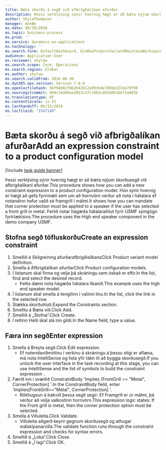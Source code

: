 ```yaml
---
title: Bæta skorðu á segð við afbrigðalíkan afurðar
description: Þessi verklýsing sýnir hvernig hægt er að bæta nýjum skorðusegð við afbrigðalíkani afurðar.
author: ShylaThompson
manager: AnnBe
ms.date: 08/29/2018
ms.topic: business-process
ms.prod: ''
ms.service: dynamics-ax-applications
ms.technology: ''
ms.search.form: DefaultDashboard, EcoResProductVariantMaintainWorkspace, PCProductConfigurationModelListPage, PCProductConfigurationModelDetails, SysClientPolymorphicCreateSelector, PCConstraintEditor, PCRuntimeConfiguratorValidate
audience: Application User
ms.reviewer: shylaw
ms.search.scope: Core, Operations
ms.search.region: Global
ms.author: shylaw
ms.search.validFrom: 2016-06-30
ms.dyn365.ops.version: Version 7.0.0
ms.openlocfilehash: 56f94b82f8b2642b12a993bde7d6bb323da79f98
ms.sourcegitcommit: 9d4c7edd0ae2053c37c7d81cdd180b16bf3a9d3b
ms.translationtype: HT
ms.contentlocale: is-IS
ms.lasthandoff: 05/15/2019
ms.locfileid: "1547149"
---
```

# <a name="add-an-expression-constraint-to-a-product-configuration-model"></a><span data-ttu-id="08426-103">Bæta skorðu á segð við afbrigðalíkan afurðar</span><span class="sxs-lookup"><span data-stu-id="08426-103">Add an expression constraint to a product configuration model</span></span>

[!include [task guide banner](../../includes/task-guide-banner.md)]

<span data-ttu-id="08426-104">Þessi verklýsing sýnir hvernig hægt er að bæta nýjum skorðusegð við afbrigðalíkani afurðar.</span><span class="sxs-lookup"><span data-stu-id="08426-104">This procedure shows how you can add a new constraint expression to a product configuration model.</span></span> <span data-ttu-id="08426-105">Hún sýnir hvernig er hægt að gefa fyrirmæli sem um að hornvörn verður að nota í hátalara ef notandinn hefur valið sé framgrill í málmi.</span><span class="sxs-lookup"><span data-stu-id="08426-105">It shows how you can mandate that corner protection must be applied to a speaker if the user has selected a front grill in metal.</span></span> <span data-ttu-id="08426-106">Ferlið notar hágæða hátalaraíhlut fyrir USMF sýnigögn fyrirtækisins.</span><span class="sxs-lookup"><span data-stu-id="08426-106">The procedure uses the High end speaker component in the demo company USMF.</span></span>


## <a name="create-an-expression-constraint"></a><span data-ttu-id="08426-107">Stofna segð töfluskorðu</span><span class="sxs-lookup"><span data-stu-id="08426-107">Create an expression constraint</span></span>
1. <span data-ttu-id="08426-108">Smellið á Skilgreining afurðarafbrigðislíkans</span><span class="sxs-lookup"><span data-stu-id="08426-108">Click Product variant model definition.</span></span>
2. <span data-ttu-id="08426-109">Smella á Afbrigðalíkan afurðar</span><span class="sxs-lookup"><span data-stu-id="08426-109">Click Product configuration models.</span></span>
3. <span data-ttu-id="08426-110">Í listanum skal finna og velja þá skráningu sem óskað er eftir.</span><span class="sxs-lookup"><span data-stu-id="08426-110">In the list, find and select the desired record.</span></span>
    * <span data-ttu-id="08426-111">Þetta dæmi nota hágæða hátalara líkanið.</span><span class="sxs-lookup"><span data-stu-id="08426-111">This example uses the high end speaker model.</span></span>  
4. <span data-ttu-id="08426-112">Í listanum skal smella á tengilinn í valinni línu.</span><span class="sxs-lookup"><span data-stu-id="08426-112">In the list, click the link in the selected row.</span></span>
5. <span data-ttu-id="08426-113">Stækka skorðuhluti.</span><span class="sxs-lookup"><span data-stu-id="08426-113">Expand the Constraints section.</span></span>
6. <span data-ttu-id="08426-114">Smelltu á Bæta við.</span><span class="sxs-lookup"><span data-stu-id="08426-114">Click Add.</span></span>
7. <span data-ttu-id="08426-115">Smellið á „Stofna“.</span><span class="sxs-lookup"><span data-stu-id="08426-115">Click Create.</span></span>
8. <span data-ttu-id="08426-116">Í reitinn Heiti skal slá inn gildi.</span><span class="sxs-lookup"><span data-stu-id="08426-116">In the Name field, type a value.</span></span>

## <a name="enter-expression"></a><span data-ttu-id="08426-117">Færa inn segð</span><span class="sxs-lookup"><span data-stu-id="08426-117">Enter expression</span></span>
1. <span data-ttu-id="08426-118">Smella á Breyta segð.</span><span class="sxs-lookup"><span data-stu-id="08426-118">Click Edit expression.</span></span>
    * <span data-ttu-id="08426-119">Ef notendaviðmótinu í verkinu á skráningu á þessu stigi er aflæsa, má nota IntelliSense og lista yfir tákn til að byggja skorðusegð.</span><span class="sxs-lookup"><span data-stu-id="08426-119">If you unlock the user interface in the task recording at this stage, you can use IntelliSense and the list of symbols to build the constraint expression .</span></span>  
2. <span data-ttu-id="08426-120">Færið inn í svæðið ConstraintBody 'Implies [FrontGrill == "Metal", CornerProtection] '.</span><span class="sxs-lookup"><span data-stu-id="08426-120">In the ConstraintBody field, enter 'Implies[FrontGrill=="Metal", CornerProtection] '.</span></span>
    * <span data-ttu-id="08426-121">Rökhugsun á bakvið þessa segð segir: Ef Framgrill er úr málmi, þá verður að velja valkostinn hornvörn.</span><span class="sxs-lookup"><span data-stu-id="08426-121">This expression logic states: If the Front grill is  metal, then the corner protection option must be selected.</span></span>  
3. <span data-ttu-id="08426-122">Smella á Villuleita.</span><span class="sxs-lookup"><span data-stu-id="08426-122">Click Validate.</span></span>
    * <span data-ttu-id="08426-123">Villuleita aðgerð keyrir gegnum skorðusegð og athugar málskipanarvilla.</span><span class="sxs-lookup"><span data-stu-id="08426-123">The validate function runs through the constraint expression and checks for syntax errors.</span></span>  
4. <span data-ttu-id="08426-124">Smellið á „Loka“.</span><span class="sxs-lookup"><span data-stu-id="08426-124">Click Close.</span></span>
5. <span data-ttu-id="08426-125">Smellið á „Í lagi“.</span><span class="sxs-lookup"><span data-stu-id="08426-125">Click OK.</span></span>

